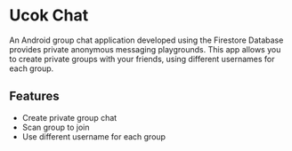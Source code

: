 # Ucok Chat

An Android group chat application developed using the Firestore Database provides private anonymous messaging playgrounds. This app allows you to create private groups with your friends, using different usernames for each group.

## Features
- Create private group chat
- Scan group to join
- Use different username for each group
